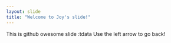 ```yaml
---
layout: slide
title: "Welcome to Joy's slide!"
---
```

This is github owesome slide :tdata
Use the left arrow to go back!
